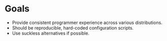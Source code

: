 # Goals

 - Provide consistent programmer experience across various distributions.
 - Should be reproducible, hard-coded configuration scripts.
 - Use suckless alternatives if possible.
